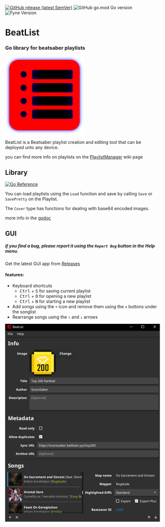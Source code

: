 [![GitHub release (latest SemVer)](https://img.shields.io/github/v/release/zivoy/BeatList?style=flat-square)](https://github.com/zivoy/BeatList/releases/latest)
![GitHub go.mod Go version](https://img.shields.io/github/go-mod/go-version/zivoy/BeatList?style=flat-square)
![Fyne Version](https://img.shields.io/badge/Fyne-v2.0.4-blue?style=flat-square)

# BeatList
### Go library for beatsaber playlists
<img alt="image" height="256" src="./cmd/gui/Icon.png" width="256"/>

BeatList is a Beatsaber playlist creation and editing tool that can be deployed unto any device.

you can find more info on playlists on the [PlaylistManager](https://github.com/rithik-b/PlaylistManager/wiki) wiki page

## Library
[![Go Reference](https://pkg.go.dev/badge/github.com/zivoy/BeatList/pkg/playlist.svg)](https://pkg.go.dev/github.com/zivoy/BeatList/pkg/playlist)

You can load playlists using the `Load` function and save by calling `Save` or `SavePretty` on the Playlist.

The `Cover` type has functions for dealing with base64 encoded images.

more info in the [godoc](https://pkg.go.dev/github.com/zivoy/BeatList/pkg/playlist)

## GUI
##### if you find a bug, please report it using the `Report Bug` button in the Help menu.
Get the latest GUI app from [Releases](/releases/latest)


#### features:
- Keyboard shortcuts
  - <kbd>Ctrl</kbd> + <kbd>S</kbd> for saving current playlist
  - <kbd>Ctrl</kbd> + <kbd>O</kbd> for opening a new playlist
  - <kbd>Ctrl</kbd> + <kbd>N</kbd> for starting a new playlist
- Add songs using the `+` icon and remove them using the `x` buttons under the songlist
- Rearrange songs using the `↑` and `↓` arrows

[comment]: <> (##Examples)

![Example with list](./assets/top200rankedExample.png)